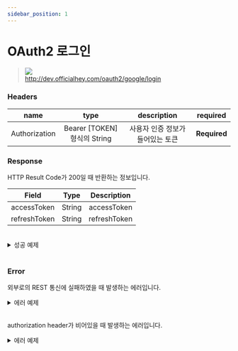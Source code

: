 ```yaml
---
sidebar_position: 1
---
```


# OAuth2 로그인


> ![](https://img.shields.io/static/v1?label=&message=POST&color=brightgreen) <br/>
> http://dev.officialhey.com/oauth2/google/login

### Headers
|      name     |           type            |  description  | required |
|:-------------:|:-------------------------:|:-------------:| :---: |
| Authorization | Bearer [TOKEN] 형식의 String | 사용자 인증 정보가 들어있는 토큰	 | **Required** |



### Response

HTTP Result Code가 200일 때 반환하는 정보입니다.


|    Field     |     Type      |      Description      |   
|:------------:|:-------------:|:---------------------:|
| accessToken  |    String     |      accessToken      | 
| refreshToken |    String     |   refreshToken        |   
 

<br/>

  <details markdown="1">
  <summary>성공 예제</summary>

  ```
  {
    "status": true,
    "data": {
        "accessToken": "eyJ0eXAiOiJKV1QiLCJhbGciOiJIUzUxMiJ9.eyJ1c2VySWQiOiIxIiwiQXV0aGVudGljYXRpb25Sb2xlIjoiVVNFUiIsImlhdCI6MTcyMDYxMjI3NCwiZXhwIjoxNzIwNjE1ODc0fQ.p5xnT8i6qQYXnem1cEjGRaOOXNc_PMgNb4fBqNfCNX4k2ZmTkYaL5-WKBPz_aJ1fSGKMkk91hELg9r14g0AyWw",
        "refreshToken": "eyJ0eXAiOiJKV1QiLCJhbGciOiJIUzUxMiJ9.eyJ1c2VySWQiOiIxIiwiQXV0aGVudGljYXRpb25Sb2xlIjoiVVNFUiIsImlhdCI6MTcyMDYxMjI3NCwiZXhwIjoxNzI1Nzk2Mjc0fQ.I6z_AMrT_Xm6_0jX2qrRv01eVi3b8NINKrHEwU5_Oy4nRsPf2d9V11g-DXX8vdSofO1Y9NSuDymm7I905APanw"
    }
}
  ```
  </details>
<br/>

### Error

외부로의 REST 통신에 실패하였을 때 발생하는 에러입니다.

<details markdown="1">
  <summary>에러 예제</summary>

  ```
{
    "status": false,
    "code": "R001",
    "message": "외부로의 REST 통신에 실패하였습니다."
}
  ```
  </details>

<br/>

authorization header가 비어있을 때 발생하는 에러입니다.

<details markdown="1">
  <summary>에러 예제</summary>

  ```
{
    "status": false,
    "code": "S007",
    "message": "authorization header가 비었습니다."
}
  ```
  </details>

<br/>